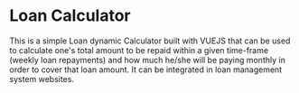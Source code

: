# Loan Calculator


This is a simple Loan dynamic Calculator built with VUEJS that can be used to calculate one's total amount 
to be repaid within a given time-frame (weekly loan repayments) and how much he/she
 will be paying monthly in order to cover that loan amount.
  It can be integrated in loan management system websites. 